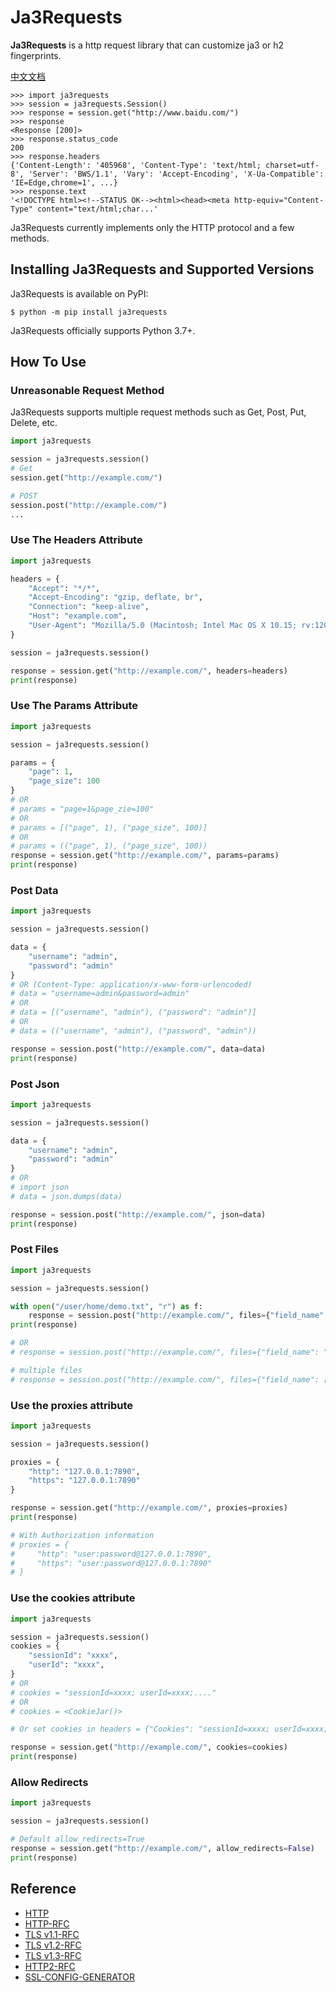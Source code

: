 

# Ja3Requests
**Ja3Requests** is a http request library that can customize ja3 or h2 fingerprints.

[中文文档](README-zh.md)

```pycon
>>> import ja3requests
>>> session = ja3requests.Session()
>>> response = session.get("http://www.baidu.com/")
>>> response
<Response [200]>
>>> response.status_code
200
>>> response.headers
{'Content-Length': '405968', 'Content-Type': 'text/html; charset=utf-8', 'Server': 'BWS/1.1', 'Vary': 'Accept-Encoding', 'X-Ua-Compatible': 'IE=Edge,chrome=1', ...}
>>> response.text
'<!DOCTYPE html><!--STATUS OK--><html><head><meta http-equiv="Content-Type" content="text/html;char...'
```

Ja3Requests currently implements only the HTTP protocol and a few methods.

## Installing Ja3Requests and Supported Versions

Ja3Requests is available on PyPI:

```console
$ python -m pip install ja3requests
```

Ja3Requests officially supports Python 3.7+.

## How To Use
### Unreasonable Request Method
Ja3Requests supports multiple request methods such as Get, Post, Put, Delete, etc.
```python
import ja3requests

session = ja3requests.session()
# Get
session.get("http://example.com/")

# POST
session.post("http://example.com/")
...
```

### Use The Headers Attribute
```python
import ja3requests

headers = {
    "Accept": "*/*",
    "Accept-Encoding": "gzip, deflate, br",
    "Connection": "keep-alive",
    "Host": "example.com",
    "User-Agent": "Mozilla/5.0 (Macintosh; Intel Mac OS X 10.15; rv:120.0) Gecko/20100101 Firefox/120.0"
}

session = ja3requests.session()

response = session.get("http://example.com/", headers=headers)
print(response)
```

### Use The Params Attribute
```python
import ja3requests

session = ja3requests.session()

params = {
    "page": 1,
    "page_size": 100
}
# OR
# params = "page=1&page_zie=100"
# OR
# params = [("page", 1), ("page_size", 100)]
# OR
# params = (("page", 1), ("page_size", 100))
response = session.get("http://example.com/", params=params)
print(response)
```


### Post Data
```python
import ja3requests

session = ja3requests.session()

data = {
    "username": "admin",
    "password": "admin"
}
# OR (Content-Type: application/x-www-form-urlencoded)
# data = "username=admin&password=admin"
# OR
# data = [("username", "admin"), ("password": "admin")]
# OR
# data = (("username", "admin"), ("password", "admin"))

response = session.post("http://example.com/", data=data)
print(response)
```


### Post Json

```python
import ja3requests

session = ja3requests.session()

data = {
    "username": "admin",
    "password": "admin"
}
# OR
# import json
# data = json.dumps(data)

response = session.post("http://example.com/", json=data)
print(response)
```


### Post Files

```python
import ja3requests

session = ja3requests.session()

with open("/user/home/demo.txt", "r") as f:
    response = session.post("http://example.com/", files={"field_name": f})
print(response)

# OR
# response = session.post("http://example.com/", files={"field_name": "/user/home/demo.txt"})

# multiple files
# response = session.post("http://example.com/", files={"field_name": ["/user/home/demo.txt", "/user/home/demo2.txt"]})
```


### Use the proxies attribute

```python
import ja3requests

session = ja3requests.session()

proxies = {
    "http": "127.0.0.1:7890",
    "https": "127.0.0.1:7890"
}

response = session.get("http://example.com/", proxies=proxies)
print(response)

# With Authorization information
# proxies = {
#     "http": "user:password@127.0.0.1:7890",
#     "https": "user:password@127.0.0.1:7890"
# }
```


### Use the cookies attribute

```python
import ja3requests

session = ja3requests.session()
cookies = {
    "sessionId": "xxxx",
    "userId": "xxxx",
}
# OR
# cookies = "sessionId=xxxx; userId=xxxx;...."
# OR
# cookies = <CookieJar()>

# Or set cookies in headers = {"Cookies": "sessionId=xxxx; userId=xxxx;...."}

response = session.get("http://example.com/", cookies=cookies)
print(response)
```


### Allow Redirects

```python
import ja3requests

session = ja3requests.session()

# Default allow_redirects=True
response = session.get("http://example.com/", allow_redirects=False)
print(response)
```


## Reference
- [HTTP](https://developer.mozilla.org/en-US/docs/Web/HTTP)
- [HTTP-RFC](https://www.rfc-editor.org/rfc/rfc2068.html)
- [TLS v1.1-RFC](https://datatracker.ietf.org/doc/html/rfc4346)
- [TLS v1.2-RFC](https://datatracker.ietf.org/doc/html/rfc5246)
- [TLS v1.3-RFC](https://datatracker.ietf.org/doc/html/rfc8446)
- [HTTP2-RFC](https://httpwg.org/specs/rfc9113.html)
- [SSL-CONFIG-GENERATOR](https://ssl-config.mozilla.org/)
